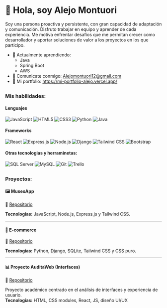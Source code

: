 <h1> 👋 Hola, soy Alejo Montuori </h1>
<p>Soy una persona proactiva y persistente, con gran capacidad de adaptación y comunicación. Disfruto trabajar en equipo y aprender de cada experiencia. Me motiva enfrentar desafíos que me permitan crecer como desarrollador y aportar soluciones de valor a los proyectos en los que participo.</p>

- 🌱 Actualmente aprendiendo:
  - Java
  - Spring Boot
  - AWS
- 📩 Comunicate conmigo: <a href="Alejomontuori12@gmail.com">Alejomontuori12@gmail.com</a>
- 💼 Mi portfolio: https://mi-portfolio-alejo.vercel.app/ 

## <h3> Mis habilidades: </h3> 

<h4> Lenguajes </h4>
<span>
<img src="https://img.shields.io/badge/JavaScript-F7DF1E?style=for-the-badge&logo=javascript&logoColor=black" alt="JavaScript" />
<img src="https://img.shields.io/badge/HTML5-E34F26?style=for-the-badge&logo=html5&logoColor=white" alt="HTML5" />
<img src="https://img.shields.io/badge/CSS3-1572B6?style=for-the-badge&logo=css3&logoColor=white" alt="CSS3" />
<img src="https://img.shields.io/badge/Python-3776AB?style=for-the-badge&logo=python&logoColor=white" alt="Python" />
<img src="https://img.shields.io/badge/Java-ED8B00?style=for-the-badge&logo=openjdk&logoColor=white" alt="Java" />
</span>

<h4> Frameworks </h4>
<span>
 <!-- React -->
<img src="https://img.shields.io/badge/React-20232A?style=for-the-badge&logo=react&logoColor=61DAFB" alt="React" />

<!-- Express.js -->
<img src="https://img.shields.io/badge/Express.js-000000?style=for-the-badge&logo=express&logoColor=white" alt="Express.js" />

<!-- Node.js -->
<img src="https://img.shields.io/badge/Node.js-339933?style=for-the-badge&logo=nodedotjs&logoColor=white" alt="Node.js" />

<!-- Django -->
<img src="https://img.shields.io/badge/Django-092E20?style=for-the-badge&logo=django&logoColor=white" alt="Django" />

<!-- Tailwind CSS -->
<img src="https://img.shields.io/badge/Tailwind_CSS-38B2AC?style=for-the-badge&logo=tailwind-css&logoColor=white" alt="Tailwind CSS" />

<!-- Bootstrap -->
<img src="https://img.shields.io/badge/Bootstrap-7952B3?style=for-the-badge&logo=bootstrap&logoColor=white" alt="Bootstrap" />
 
</span>

<h4> Otras tecnologias y herraminetas: </h4>
<span>
  <!-- SQL Server -->
<img src="https://img.shields.io/badge/SQL_Server-CC2927?style=for-the-badge&logo=microsoftsqlserver&logoColor=white" alt="SQL Server" />

<!-- MySQL -->
<img src="https://img.shields.io/badge/MySQL-4479A1?style=for-the-badge&logo=mysql&logoColor=white" alt="MySQL" />

<!-- Git -->
<img src="https://img.shields.io/badge/Git-F05032?style=for-the-badge&logo=git&logoColor=white" alt="Git" />

<!-- Trello -->
<img src="https://img.shields.io/badge/Trello-0052CC?style=for-the-badge&logo=trello&logoColor=white" alt="Trello" />

</span>

## <h3> Proyectos: </h3>

<div>
  <h4>🖼️ MuseoApp</h4>
  <p>
    🔗 <a href="https://github.com/Belen-Humbert/Museo-App-Nuevo.git" target="_blank">Repositorio</a>
  </p>
  <p>
    <strong>Tecnologías:</strong> JavaScript, Node.js, Express.js y Tailwind CSS.
  </p>
</div>

<hr>

<!-- E-commerce -->
<div>
  <h4>🛒 E-commerce</h4>
  <p>
    🔗 <a href="https://github.com/Belen-Humbert/proyectoDjango.git" target="_blank">Repositorio</a>
  </p>
  <p>
    <strong>Tecnologías:</strong> Python, Django, SQLite, Tailwind CSS y CSS puro.
  </p>
</div>

<hr>

<!-- AuditaWeb -->
<div>
  <h4>📊 Proyecto AuditaWeb (Interfaces)</h4>
  <p>
    🔗 <a href="https://github.com/Belen-Humbert/proyecto-interfaces.git" target="_blank">Repositorio</a>
  </p>
  <p>
    Proyecto académico centrado en el análisis de interfaces y experiencia de usuario.<br>
    <strong>Tecnologías:</strong> HTML, CSS modules, React, JS, diseño UI/UX
  </p>
</div>
